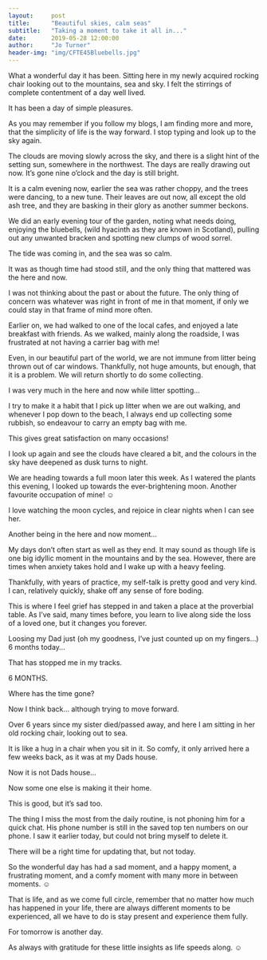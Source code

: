 ```yaml
---
layout:     post
title:      "Beautiful skies, calm seas"
subtitle:   "Taking a moment to take it all in..."
date:       2019-05-28 12:00:00
author:     "Jo Turner"
header-img: "img/CFTE45Bluebells.jpg"
---
```

What a wonderful day it has been. Sitting here in my newly acquired rocking chair looking out to the mountains, sea and sky. I felt the stirrings of complete contentment of a day well lived. 

It has been a day of simple pleasures.

As you may remember if you follow my blogs, I am finding more and more, that the simplicity of life is the way forward. I stop typing and look up to the sky again.

The clouds are moving slowly across the sky, and there is a slight hint of the setting sun, somewhere in the northwest. The days are really drawing out now. It’s gone nine o’clock and the day is still bright.

It is a calm evening now, earlier the sea was rather choppy, and the trees were dancing, to a new tune. Their leaves are out now, all except the old ash tree, and they are basking in their glory as another summer beckons.

We did an early evening tour of the garden, noting what needs doing, enjoying the bluebells, (wild hyacinth as they are known in Scotland), pulling out any unwanted bracken and spotting new clumps of wood sorrel.

The tide was coming in, and the sea was so calm.

It was as though time had stood still, and the only thing that mattered was the here and now. 

I was not thinking about the past or about the future. The only thing of concern was whatever was right in front of me in that moment, if only we could stay in that frame of mind more often. 

Earlier on, we had walked to one of the local cafes, and enjoyed a late breakfast with friends.  As we walked, mainly along the roadside, I was frustrated at not having a carrier bag with me!  

Even, in our beautiful part of the world, we are not immune from litter being thrown out of car windows. Thankfully, not huge amounts, but enough, that it is a problem. We will return shortly to do some collecting. 

I was very much in the here and now while litter spotting… 

I try to make it a habit that I pick up litter when we are out walking, and whenever I pop down to the beach, I always end up collecting some rubbish, so endeavour to carry an empty bag with me. 

This gives great satisfaction on many occasions!

I look up again and see the clouds have cleared a bit, and the colours in the sky have deepened as dusk turns to night. 

We are heading towards a full moon later this week. As I watered the plants this evening, I looked up towards the ever-brightening moon. Another favourite occupation of mine! ☺ 

I love watching the moon cycles, and rejoice in clear nights when I can see her.

Another being in the here and now moment…

My days don’t often start as well as they end. It may sound as though life is one big idyllic moment in the mountains and by the sea. However, there are times when anxiety takes hold and I wake up with a heavy feeling.

Thankfully, with years of practice, my self-talk is pretty good and very kind. I can, relatively quickly, shake off any sense of fore boding.

This is where I feel grief has stepped in and taken a place at the proverbial table. As I’ve said, many times before, you learn to live along side the loss of a loved one, but it changes you forever.

Loosing my Dad just (oh my goodness, I’ve just counted up on my fingers…) 6 months today…

That has stopped me in my tracks.

6 MONTHS.

Where has the time gone?

Now I think back… although trying to move forward.

Over 6 years since my sister died/passed away, and here I am sitting in her old rocking chair, looking out to sea.

It is like a hug in a chair when you sit in it. So comfy, it only arrived here a few weeks back, as it was at my Dads house. 

Now it is not Dads house…

Now some one else is making it their home. 

This is good, but it’s sad too.

The thing I miss the most from the daily routine, is not phoning him for a quick chat. His phone number is still in the saved top ten numbers on our phone. I saw it earlier today, but could not bring myself to delete it.

There will be a right time for updating that, but not today.

So the wonderful day has had a sad moment, and a happy moment, a frustrating moment, and a comfy moment with many more in between moments. ☺

That is life, and as we come full circle, remember that no matter how much has happened in your life, there are always different moments to be experienced, all we have to do is stay present and experience them fully.

For tomorrow is another day.

As always with gratitude for these little insights as life speeds along. ☺
